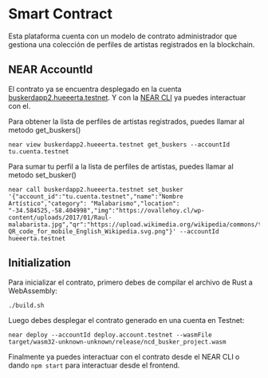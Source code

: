 # Smart Contract

Esta plataforma cuenta con un modelo de contrato administrador que gestiona una colección de perfiles de artistas registrados en la blockchain.

## NEAR AccountId

El contrato ya se encuentra desplegado en la cuenta [buskerdapp2.hueeerta.testnet](https://stats.gallery/testnet/buskerdapp2.hueeerta.testnet/contract?t=all). Y con la [NEAR CLI](https://docs.near.org/tools/near-cli) ya puedes interactuar con el.

Para obtener la lista de perfiles de artistas registrados, puedes llamar al metodo get_buskers()

```
near view buskerdapp2.hueeerta.testnet get_buskers --accountId tu.cuenta.testnet
```

Para sumar tu perfil a la lista de perfiles de artistas, puedes llamar al metodo set_busker()

```
near call buskerdapp2.hueeerta.testnet set_busker '{"account_id":"tu.cuenta.testnet","name":"Nombre Artístico","category": "Malabarismo","location": "-34.584525,-58.404998","img":"https://ovallehoy.cl/wp-content/uploads/2017/01/Raul-malabarista.jpg","qr":"https://upload.wikimedia.org/wikipedia/commons/thumb/d/d0/QR_code_for_mobile_English_Wikipedia.svg/1920px-QR_code_for_mobile_English_Wikipedia.svg.png"}' --accountId hueeerta.testnet
```

## Initialization

Para inicializar el contrato, primero debes de compilar el archivo de Rust a WebAssembly:

```
./build.sh
```

Luego debes desplegar el contrato generado en una cuenta en Testnet:

```
near deploy --accountId deploy.account.testnet --wasmFile target/wasm32-unknown-unknown/release/ncd_busker_project.wasm
```

Finalmente ya puedes interactuar con el contrato desde el NEAR CLI o dando `npm start` para interactuar desde el frontend.
